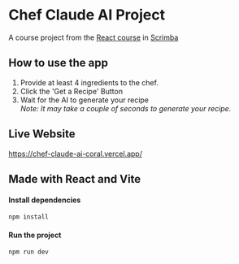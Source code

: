 # Chef Claude AI Project

A course project from the <a href="https://v2.scrimba.com/learn-react-c0e">React course</a> in <a href="https://scrimba.com">Scrimba</a>

## How to use the app
<ol>
  <li>Provide at least 4 ingredients to the chef.</li>
  <li>Click the 'Get a Recipe' Button</li>
  <li>Wait for the AI to generate your recipe</li>
  <i>Note: It may take a couple of seconds to generate your recipe.</i>
</ol>


## Live Website
https://chef-claude-ai-coral.vercel.app/


## Made with React and Vite

#### Install dependencies
`npm install`

#### Run the project
`npm run dev`


